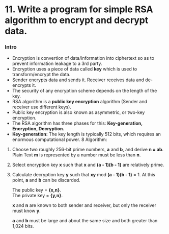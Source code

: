 # 11. Write a program for simple RSA algorithm to encrypt and decrypt data.

### Intro
* Encryption is convertion of data/information into ciphertext so as to prevent information leakage to a 3rd party.
* Encryption uses a piece of data called **key** which is used to transform/encrypt the data.
* Sender encrypts data and sends it. Receiver receives data and de-encrypts it.
* The security of any encryption scheme depends on the length of the key.
* RSA algorithm is a **public key encryption** algorithm (Sender and receiver use different keys).
* Public key encryption is also known as asymmetric, or two-key encryption.
* The RSA algorithm has three phases for this: **Key-generation, Encryption, Decryption.**
* **Key-generation:** The key length is typically 512 bits, which requires an enormous computational power.
8 Algorithm:

1.	Choose two roughly 256-bit prime numbers, **a** and **b**, and derive **n = ab**. Plain Text **m** is represented by a number must be less than **n**.

2.	Select encryption key **x** such that **x** and **(a - 1)(b - 1)** are relatively prime.

3.	Calculate decryption key **y** such that **xy** mod **(a - 1)(b - 1)** = 1. At this point, **a** and **b** can be discarded.

	The public key = **{x,n}**.<br>
	The private key = **{y,n}**.

	**x** and **n** are known to both sender and receiver, but only the receiver must know **y**.

	**a** and **b** must be large and about the same size and both greater than 1,024 bits.
